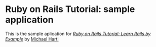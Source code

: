# Ruby on Rails Tutorial: sample application

This is the sample aplication for 
[*Ruby on Rails Tutorial: Learn Rails by Example*](http://railstutorial.org/) by [Michael Hartl](http://michaelhartl.com/)